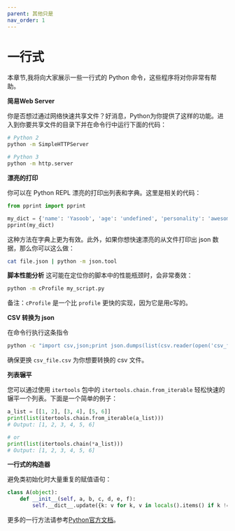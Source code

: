 ```yaml
---
parent: 其他只是
nav_order: 1
---
```


# 一行式

本章节,我将向大家展示一些一行式的 Python 命令，这些程序将对你非常有帮助。

**简易Web Server**

你是否想过通过网络快速共享文件？好消息，Python为你提供了这样的功能。进入到你要共享文件的目录下并在命令行中运行下面的代码：

```sh
# Python 2
python -m SimpleHTTPServer

# Python 3
python -m http.server
```

**漂亮的打印**

你可以在 Python REPL 漂亮的打印出列表和字典。这里是相关的代码：

```python
from pprint import pprint

my_dict = {'name': 'Yasoob', 'age': 'undefined', 'personality': 'awesome'}
pprint(my_dict)

```

这种方法在字典上更为有效。此外，如果你想快速漂亮的从文件打印出 json 数据，那么你可以这么做：

```sh
cat file.json | python -m json.tool
```

**脚本性能分析**
这可能在定位你的脚本中的性能瓶颈时，会非常奏效：

```sh
python -m cProfile my_script.py
```

备注：```cProfile``` 是一个比 ```profile``` 更快的实现，因为它是用c写的。

**CSV 转换为 json**

在命令行执行这条指令

```sh
python -c "import csv,json;print json.dumps(list(csv.reader(open('csv_file.csv'))))"
```

确保更换 ```csv_file.csv``` 为你想要转换的 csv 文件。

**列表辗平**

您可以通过使用 ```itertools``` 包中的 ```itertools.chain.from_iterable``` 轻松快速的辗平一个列表。下面是一个简单的例子：

```python
a_list = [[1, 2], [3, 4], [5, 6]]
print(list(itertools.chain.from_iterable(a_list)))
# Output: [1, 2, 3, 4, 5, 6]

# or
print(list(itertools.chain(*a_list)))
# Output: [1, 2, 3, 4, 5, 6]
```

**一行式的构造器**

避免类初始化时大量重复的赋值语句：

```python
class A(object):
    def __init__(self, a, b, c, d, e, f):
        self.__dict__.update({k: v for k, v in locals().items() if k != 'self'})
```

更多的一行方法请参考[Python官方文档](https://wiki.python.org/moin/Powerful%20Python%20One-Liners)。
